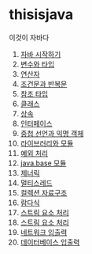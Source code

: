# thisisjava
이것이 자바다
1. [자바 시작하기]()
2. [변수와 타입]()
3. [연산자]()
4. [조건문과 반복문]()
5. [참조 타입]()
6. [클래스]()
7. [상속]()
8. [인터페이스]()
9. [중첩 선언과 익명 객체]()
10. [라이브러리와 모듈]()
11. [예외 처리]()
12. [java.base 모듈]()
13. [제너릭]()
14. [멀티스레드]()
15. [컬렉션 자료구조]()
16. [람다식]()
17. [스트림 요소 처리]()
18. [스트림 요소 처리]()
19. [네트워크 입출력]()
20. [데이터베이스 입출력]()
